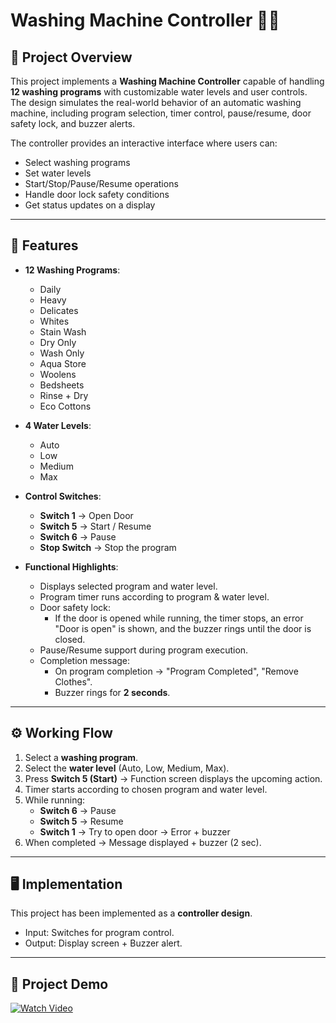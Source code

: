# Washing Machine Controller 🚿🌀

## 📌 Project Overview
This project implements a **Washing Machine Controller** capable of handling **12 washing programs** with customizable water levels and user controls. The design simulates the real-world behavior of an automatic washing machine, including program selection, timer control, pause/resume, door safety lock, and buzzer alerts.

The controller provides an interactive interface where users can:
- Select washing programs
- Set water levels
- Start/Stop/Pause/Resume operations
- Handle door lock safety conditions
- Get status updates on a display

---

## 🎯 Features
- **12 Washing Programs**:
  - Daily
  - Heavy
  - Delicates
  - Whites
  - Stain Wash
  - Dry Only
  - Wash Only
  - Aqua Store
  - Woolens
  - Bedsheets
  - Rinse + Dry
  - Eco Cottons

- **4 Water Levels**:
  - Auto
  - Low
  - Medium
  - Max

- **Control Switches**:
  - **Switch 1** → Open Door  
  - **Switch 5** → Start / Resume  
  - **Switch 6** → Pause  
  - **Stop Switch** → Stop the program  

- **Functional Highlights**:
  - Displays selected program and water level.
  - Program timer runs according to program & water level.
  - Door safety lock:  
    - If the door is opened while running, the timer stops, an error "Door is open" is shown, and the buzzer rings until the door is closed.
  - Pause/Resume support during program execution.
  - Completion message:  
    - On program completion → "Program Completed", "Remove Clothes".  
    - Buzzer rings for **2 seconds**.

---

## ⚙️ Working Flow
1. Select a **washing program**.  
2. Select the **water level** (Auto, Low, Medium, Max).  
3. Press **Switch 5 (Start)** → Function screen displays the upcoming action.  
4. Timer starts according to chosen program and water level.  
5. While running:
   - **Switch 6** → Pause
   - **Switch 5** → Resume
   - **Switch 1** → Try to open door → Error + buzzer  
6. When completed → Message displayed + buzzer (2 sec).

---

## 🖥️ Implementation
This project has been implemented as a **controller design**.  
- Input: Switches for program control.  
- Output: Display screen + Buzzer alert.  



---


## 🎥 Project Demo
[![Watch Video](https://img.shields.io/badge/Watch%20Video-Google%20Drive-blue?logo=google-drive)](https://drive.google.com/file/d/1nj6X0K-d1VvdGYScLw28sSmS408MGE3y/view?usp=sharing)


<!-- ## 📂 Repository Contents
- `src/` → Source code for controller  
- `testbench/` → Testbench files (if applicable)  
- `docs/` → Documentation, 

Uploading Washing_machine_final_video.mp4…

diagrams, and design explanation  
- `results/` → Simulation results / screenshots  

---

## 🚀 How to Run
1. Clone this repository:
   ```bash
   git clone https://github.com/your-username/washing-machine-controller.git -->

